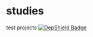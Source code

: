 # studies
test projects
[![DepShield Badge](https://depshield.sonatype.org/badges/alfrice/repository/depshield.svg)](https://github.com/alfrice/studies)
